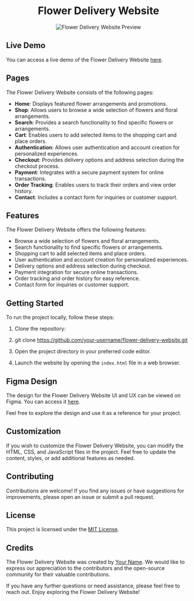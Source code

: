 <h1 align="center">Flower Delivery Website</h1>

<p align="center">
  <img src="src/assest/flower.png" alt="Flower Delivery Website Preview">
</p>

## Live Demo

You can access a live demo of the Flower Delivery Website [here](https://your-username.github.io/flower-delivery-website).

## Pages

The Flower Delivery Website consists of the following pages:

- **Home**: Displays featured flower arrangements and promotions.
- **Shop**: Allows users to browse a wide selection of flowers and floral arrangements.
- **Search**: Provides a search functionality to find specific flowers or arrangements.
- **Cart**: Enables users to add selected items to the shopping cart and place orders.
- **Authentication**: Allows user authentication and account creation for personalized experiences.
- **Checkout**: Provides delivery options and address selection during the checkout process.
- **Payment**: Integrates with a secure payment system for online transactions.
- **Order Tracking**: Enables users to track their orders and view order history.
- **Contact**: Includes a contact form for inquiries or customer support.

## Features

The Flower Delivery Website offers the following features:

- Browse a wide selection of flowers and floral arrangements.
- Search functionality to find specific flowers or arrangements.
- Shopping cart to add selected items and place orders.
- User authentication and account creation for personalized experiences.
- Delivery options and address selection during checkout.
- Payment integration for secure online transactions.
- Order tracking and order history for easy reference.
- Contact form for inquiries or customer support.

## Getting Started

To run the project locally, follow these steps:

1. Clone the repository:
2. git clone https://github.com/your-username/flower-delivery-website.git

2. Open the project directory in your preferred code editor.

3. Launch the website by opening the `index.html` file in a web browser.

## Figma Design

The design for the Flower Delivery Website UI and UX can be viewed on Figma. You can access it [here](https://www.figma.com/file/C7CU2GJPwMxvOxnaYYxdBl/eCommerce-Flower-Delivery-website-UI-and-UX-Ui-kit-Template-Community?type=design&is-community-duplicate=1&fuid=).

Feel free to explore the design and use it as a reference for your project.

## Customization

If you wish to customize the Flower Delivery Website, you can modify the HTML, CSS, and JavaScript files in the project. Feel free to update the content, styles, or add additional features as needed.

## Contributing

Contributions are welcome! If you find any issues or have suggestions for improvements, please open an issue or submit a pull request.


## License

This project is licensed under the [MIT License](LICENSE).

## Credits

The Flower Delivery Website was created by [Your Name](https://github.com/your-username). We would like to express our appreciation to the contributors and the open-source community for their valuable contributions.

If you have any further questions or need assistance, please feel free to reach out. Enjoy exploring the Flower Delivery Website!
